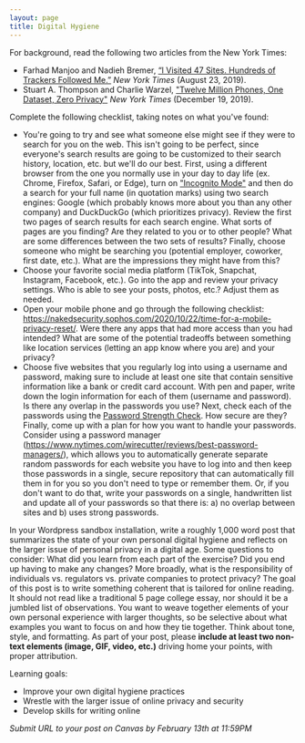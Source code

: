 ```yaml
---
layout: page
title: Digital Hygiene
---
```


For background, read the following two articles from the New York Times:
- Farhad Manjoo and Nadieh Bremer, [“I Visited 47 Sites. Hundreds of Trackers Followed Me.”](https://www.nytimes.com/interactive/2019/08/23/opinion/data-internet-privacy-tracking.html) *New York Times* (August 23, 2019).
- Stuart A. Thompson and Charlie Warzel, ["Twelve Million Phones, One Dataset, Zero Privacy"](https://www.nytimes.com/interactive/2019/12/19/opinion/location-tracking-cell-phone.html) *New York Times* (December 19, 2019).

Complete the following checklist, taking notes on what you've found:
- You're going to try and see what someone else might see if they were to search for you on the web. This isn't going to be perfect, since everyone's search results are going to be customized to their search history, location, etc. but we'll do our best. First, using a different browser from the one you normally use in your day to day life (ex. Chrome, Firefox, Safari, or Edge), turn on ["Incognito Mode"](https://www.lifewire.com/browsing-incognito-445990) and then do a search for your full name (in quotation marks) using two search engines: Google (which probably knows more about you than any other company) and DuckDuckGo (which prioritizes privacy). Review the first two pages of search results for each search engine. What sorts of pages are you finding? Are they related to you or to other people? What are some differences between the two sets of results? Finally, choose someone who might be searching you (potential employer, coworker, first date, etc.). What are the impressions they might have from this?
- Choose your favorite social media platform (TikTok, Snapchat, Instagram, Facebook, etc.). Go into the app and review your privacy settings. Who is able to see your posts, photos, etc.? Adjust them as needed.
- Open your mobile phone and go through the following checklist: https://nakedsecurity.sophos.com/2020/10/22/time-for-a-mobile-privacy-reset/. Were there any apps that had more access than you had intended? What are some of the potential tradeoffs between something like location services (letting an app know where you are) and your privacy?
- Choose five websites that you regularly log into using a username and password, making sure to include at least one site that contain sensitive information like a bank or credit card account. With pen and paper, write down the login information for each of them (username and password). Is there any overlap in the passwords you use? Next, check each of the passwords using the [Password Strength Check](https://www.uic.edu/apps/strong-password/). How secure are they? Finally, come up with a plan for how you want to handle your passwords. Consider using a password manager (https://www.nytimes.com/wirecutter/reviews/best-password-managers/), which allows you to automatically generate separate random passwords for each website you have to log into and then keep those passwords in a single, secure repository that can automatically fill them in for you so you don't need to type or remember them. Or, if you don't want to do that, write your passwords on a single, handwritten list and update all of your passwords so that there is: a) no overlap between sites and b) uses strong passwords.

In your Wordpress sandbox installation, write a roughly 1,000 word post that summarizes the state of your own personal digital hygiene and reflects on the larger issue of personal privacy in a digital age. Some questions to consider: What did you learn from each part of the exercise? Did you end up having to make any changes? More broadly, what is the responsibility of individuals vs. regulators vs. private companies to protect privacy? The goal of this post is to write something coherent that is tailored for online reading. It should not read like a traditional 5 page college essay, nor should it be a jumbled list of observations. You want to weave together elements of your own personal experience with larger thoughts, so be selective about what examples you want to focus on and how they tie together. Think about tone, style, and formatting. As part of your post, please **include at least two non-text elements (image, GIF, video, etc.)** driving home your points, with proper attribution.

Learning goals:
- Improve your own digital hygiene practices
- Wrestle with the larger issue of online privacy and security
- Develop skills for writing online

*Submit URL to your post on Canvas by February 13th at 11:59PM*